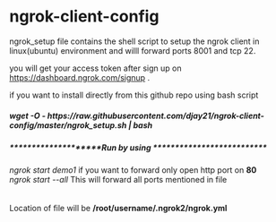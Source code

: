 # ngrok-client-config

ngrok_setup file contains the shell script to setup the ngrok client in linux(ubuntu) environment and willl forward ports 8001 and tcp 22.<br>

you will get your access token after sign up on https://dashboard.ngrok.com/signup .

if you want to install directly from this github repo using bash script
<h5> wget -O - https://raw.githubusercontent.com/djay21/ngrok-client-config/master/ngrok_setup.sh | bash </h5> 

<h5> ********************Run by using ************************** </h5>

*ngrok start demo1*       if you want to forward only open http port on <b> 80 </b> <br>
*ngrok start --all*          This will forward all ports mentioned in file <br>
<br>
<br>
Location of file will be <b>/root/username/.ngrok2/ngrok.yml
